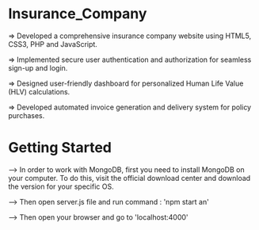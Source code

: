 # Insurance_Company


=> Developed a comprehensive insurance company website using HTML5, CSS3, PHP and JavaScript.

=> Implemented secure user authentication and authorization for seamless sign-up and login.

=> Designed user-friendly dashboard for personalized Human Life Value (HLV) calculations.

=> Developed automated invoice generation and delivery system for policy purchases.

# Getting Started 

--> In order to work with MongoDB, first you need to install MongoDB on your computer. To do this, visit the official download center and download the version for your specific OS.

--> Then open server.js file and run command : 'npm start an'

--> Then open your browser and go to 'localhost:4000'
